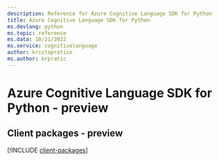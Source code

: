 ```yaml
---
description: Reference for Azure Cognitive Language SDK for Python
title: Azure Cognitive Language SDK for Python
ms.devlang: python
ms.topic: reference
ms.data: 10/21/2022
ms.service: cognitivelanguage
author: kristapratico
ms.author: krpratic
---
```

# Azure Cognitive Language SDK for Python - preview

## Client packages - preview
[!INCLUDE [client-packages](cognitive-language-client-index.md)]